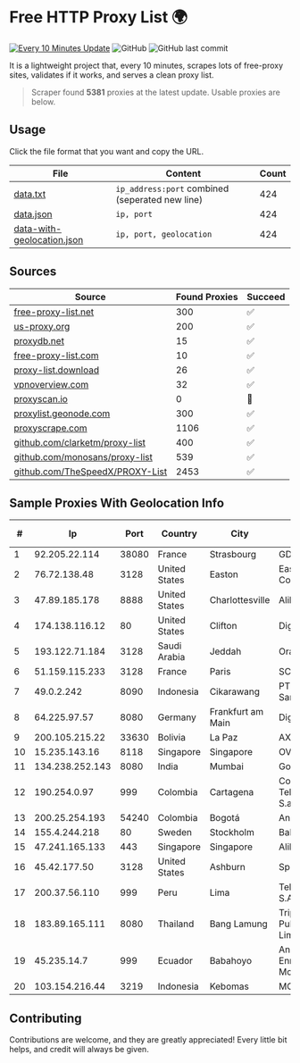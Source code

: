 
# Free HTTP Proxy List 🌍

[![Every 10 Minutes Update](https://github.com/mertguvencli/http-proxy-list/actions/workflows/main.yml/badge.svg?branch=main)](https://github.com/mertguvencli/http-proxy-list/actions/workflows/main.yml)
![GitHub](https://img.shields.io/github/license/mertguvencli/http-proxy-list)
![GitHub last commit](https://img.shields.io/github/last-commit/mertguvencli/http-proxy-list)

It is a lightweight project that, every 10 minutes, scrapes lots of free-proxy sites, validates if it works, and serves a clean proxy list.


> Scraper found **5381** proxies at the latest update. Usable proxies are below.

## Usage

Click the file format that you want and copy the URL.


|File|Content|Count|
|----|-------|-----|
|[data.txt](https://raw.githubusercontent.com/mertguvencli/http-proxy-list/main/proxy-list/data.txt)|`ip_address:port` combined (seperated new line)|424|
|[data.json](https://raw.githubusercontent.com/mertguvencli/http-proxy-list/main/proxy-list/data.json)|`ip, port`|424|
|[data-with-geolocation.json](https://raw.githubusercontent.com/mertguvencli/http-proxy-list/main/proxy-list/data-with-geolocation.json)|`ip, port, geolocation`|424|

## Sources

|Source|Found Proxies|Succeed|
|------|-------------|-------|
|[free-proxy-list.net](https://free-proxy-list.net)|300|✅|
|[us-proxy.org](https://www.us-proxy.org)|200|✅|
|[proxydb.net](http://proxydb.net)|15|✅|
|[free-proxy-list.com](https://free-proxy-list.com/?page=&port=&type%5B%5D=http&type%5B%5D=https&up_time=0&search=Search)|10|✅|
|[proxy-list.download](https://www.proxy-list.download/HTTP)|26|✅|
|[vpnoverview.com](https://vpnoverview.com/privacy/anonymous-browsing/free-proxy-servers)|32|✅|
|[proxyscan.io](https://www.proxyscan.io)|0|🚫|
|[proxylist.geonode.com](https://proxylist.geonode.com/api/proxy-list?limit=300&page=1&sort_by=lastChecked&sort_type=desc&protocols=http,https)|300|✅|
|[proxyscrape.com](https://api.proxyscrape.com/v2/?request=displayproxies&protocol=http&timeout=10000&country=all&ssl=all&anonymity=all)|1106|✅|
|[github.com/clarketm/proxy-list](https://raw.githubusercontent.com/clarketm/proxy-list/master/proxy-list-raw.txt)|400|✅|
|[github.com/monosans/proxy-list](https://raw.githubusercontent.com/monosans/proxy-list/main/proxies/http.txt)|539|✅|
|[github.com/TheSpeedX/PROXY-List](https://raw.githubusercontent.com/TheSpeedX/PROXY-List/master/http.txt)|2453|✅|


## Sample Proxies With Geolocation Info

|#|Ip|Port|Country|City|Internet Service Provider|
|-|--|----|-------|----|-------------------------|
|1|92.205.22.114|38080|France|Strasbourg|GD MASS Network|
|2|76.72.138.48|3128|United States|Easton|Easton Utilities Commission|
|3|47.89.185.178|8888|United States|Charlottesville|Alibaba.com LLC|
|4|174.138.116.12|80|United States|Clifton|DigitalOcean, LLC|
|5|193.122.71.184|3128|Saudi Arabia|Jeddah|Oracle Corporation|
|6|51.159.115.233|3128|France|Paris|SCALEWAY|
|7|49.0.2.242|8090|Indonesia|Cikarawang|PT Usaha Adi Sanggoro|
|8|64.225.97.57|8080|Germany|Frankfurt am Main|DigitalOcean, LLC|
|9|200.105.215.22|33630|Bolivia|La Paz|AXS Bolivia S. A.|
|10|15.235.143.16|8118|Singapore|Singapore|OVH SAS|
|11|134.238.252.143|8080|India|Mumbai|Google LLC|
|12|190.254.0.97|999|Colombia|Cartagena|Colombia Telecomunicaciones S.a. ESP|
|13|200.25.254.193|54240|Colombia|Bogotá|Andinet ON Line|
|14|155.4.244.218|80|Sweden|Stockholm|Bahnhof AB|
|15|47.241.165.133|443|Singapore|Singapore|Alibaba.com LLC|
|16|45.42.177.50|3128|United States|Ashburn|Sprint|
|17|200.37.56.110|999|Peru|Lima|Telefonica del Peru S.A.A.|
|18|183.89.165.111|8080|Thailand|Bang Lamung|Triple T Broadband Public Company Limited|
|19|45.235.14.7|999|Ecuador|Babahoyo|Anibal Humberto Enriquez Moncayo(Comunicate)|
|20|103.154.216.44|3219|Indonesia|Kebomas|MORATELINDONAP|



## Contributing

Contributions are welcome, and they are greatly appreciated! Every
little bit helps, and credit will always be given.

